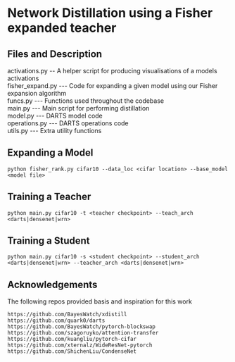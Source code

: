 # Network Distillation using a Fisher expanded teacher
## Files and Description
activations.py -- A helper script for producing visualisations of a models activations  
fisher_expand.py --- Code for expanding a given model using our Fisher expansion algorithm  
funcs.py --- Functions used throughout the codebase  
main.py --- Main script for performing distillation  
model.py --- DARTS model code  
operations.py --- DARTS operations code  
utils.py --- Extra utility functions  

## Expanding a Model

```
python fisher_rank.py cifar10 --data_loc <cifar location> --base_model <model file>
```

## Training a Teacher

```
python main.py cifar10 -t <teacher checkpoint> --teach_arch <darts|densenet|wrn> 
```

## Training a Student

```
python main.py cifar10 -s <student checkpoint> --student_arch <darts|densenet|wrn> --teacher_arch <darts|densenet|wrn> 
```

## Acknowledgements
The following repos provided basis and inspiration for this work
```
https://github.com/BayesWatch/xdistill
https://github.com/quark0/darts
https://github.com/BayesWatch/pytorch-blockswap
https://github.com/szagoruyko/attention-transfer
https://github.com/kuangliu/pytorch-cifar
https://github.com/xternalz/WideResNet-pytorch
https://github.com/ShichenLiu/CondenseNet
```

<!---

## Installation Instructions

If installing with conda:

```
conda create -n torch python=3.6
source activate torch
```
then

```
conda install pytorch torchvision -c pytorch
pip install tqdm
pip install tensorboardX
conda install tensorflow
```

## Training a Teacher

In general, the following code trains a teacher network:

```
python main.py <DATASET> teacher -t <TEACHER_CHECKPOINT> --teach_depth <TEACHER_DEPTH> --teach_width <TEACHER_WIDTH>
```

Where `<DATASET>` is one of `cifar10`, `cifar100` or `imagenet`. By
default, `cifar10` and `cifar100` are assumed to be stored at
`/disk/scratch/datasets/cifar`, but any directory can be set with
`--cifar_loc`.

In the paper, results are typically reported using a standard 40-2 WRN,
which would be the following (on cifar-10):

```
python main.py cifar10 teacher --conv Conv -t wrn_40_2 --wrn_depth 40 --wrn_width 2
```

## Training a Student

Students can be trained using KD (by setting alpha>0) and/or AT (by setting beta>0) as:

```
python main.py <DATASET> student -t <EXISTING TEACHER CHECKPOINT> -s <STUDENT CHECKPOINT> --student_depth <STUDENT_DEPTH> --student_width <STUDENT_WIDTH> --alpha <ALPHA for KD> --beta <BETA for AT>
```
  
Note: the AT method uses KD by default, so to turn it off, set alpha to 0

As an example, this would train a model with the same structure as the
teacher network, but using a bottleneck grouped + pointwise convolution as
a substitute for the full convolutions in the full network with attention transfer:

```
python main.py cifar10 student --conv G8B2 -t wrn_40_2 -s wrn_40_2.g8b2.student --wrn_depth 40 --wrn_width 2 --alpha 0. --beta 1e3
```

## Acknowledgements

The following repos provided basis and inspiration for this work:

```
https://github.com/szagoruyko/attention-transfer
https://github.com/kuangliu/pytorch-cifar
https://github.com/xternalz/WideResNet-pytorch
https://github.com/ShichenLiu/CondenseNet
```

## Citing this work

If you would like to cite this work, please use the following bibtex entry:



--->
